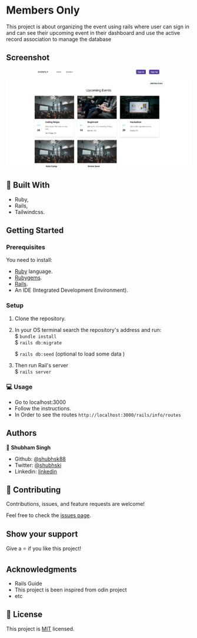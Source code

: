 # Members Only

This project is about organizing the event using rails where user can sign in and can see their upcoming event in their dashboard and use the active record association to manage the database 


## Screenshot

![screenshot](https://github.com/shubhsk88/private-events/blob/development/Screenshot.png)

## :hammer: Built With

- Ruby,
- Rails,
- Tailwindcss.

## Getting Started

### Prerequisites

You need to install:

- [Ruby](https://www.ruby-lang.org/en/documentation/installation/) language.
- [Rubygems](https://rubygems.org/pages/download).
- [Rails](https://guides.rubyonrails.org/getting_started.html#creating-a-new-rails-project-installing-rails).
- An IDE (Integrated Development Environment).

### Setup

1. Clone the repository.
2. In your OS terminal search the repository's address and run:  
   \$ `bundle install`  
   \$ `rails db:migrate`
   
   \$ `rails db:seed` (optional to load some data )
3. Then run Rail's server  
   \$ `rails server`

### :computer: Usage

- Go to localhost:3000
- Follow the instructions.
- In Order to see the routes `http://localhost:3000/rails/info/routes`

## Authors


👤 **Shubham Singh**

- Github: [@shubhsk88](https://github.com/shubhsk88)
- Twitter: [@shubhski](twitter.com/shubski)
- Linkedin: [linkedin](https://www.linkedin.com/in/shubham-singh-130349140/)

## 🤝 Contributing

Contributions, issues, and feature requests are welcome!

Feel free to check the [issues page](issues/).

## Show your support

Give a ⭐️ if you like this project!

## Acknowledgments

- Rails Guide
- This project is been inspired from odin project
- etc

## 📝 License

This project is [MIT](lic.url) licensed.
